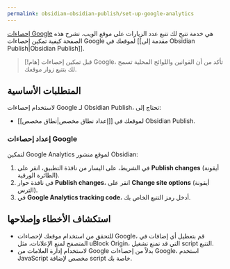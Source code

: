 ```yaml
---
permalink: obsidian-obsidian-publish/set-up-google-analytics
---
```


[إحصاءات Google](https://analytics.google.com/) هي خدمة تتيح لك تتبع عدد الزيارات على موقع الويب. تشرح هذه الصفحة كيفية تمكين إحصاءات Google لموقعك في [[مقدمة إلى Obsidian Publish|Obsidian Publish]].

> [!هام]
> قبل تمكين إحصاءات Google، تأكد من أن القوانين واللوائح المحلية تسمح لك بتتبع زوار موقعك.

## المتطلبات الأساسية

لاستخدام إحصاءات Google لـ Obsidian Publish، تحتاج إلى:

- [[إعداد نطاق مخصص|نطاق مخصص]] لموقعك في Obsidian Publish.

### إعداد إحصاءات Google

لتمكين Google Analytics لموقع منشور Obsidian:

1. في الشريط، على اليسار من نافذة التطبيق، انقر على **Publish changes** (أيقونة الطائرة الورقية).
2. في نافذة حوار **Publish changes**، انقر على **Change site options** (أيقونة الترس).
3. في **Google Analytics tracking code**، أدخل رمز التتبع الخاص بك.

## استكشاف الأخطاء وإصلاحها

- للتحقق من استخدام موقعك لإحصاءات Google، قم بتعطيل أي إضافات في المتصفح لمنع الإعلانات، مثل uBlock Origin، التي قد تمنع تشغيل script التتبع.
- لاستخدام إدارة العلامات من Google بدلاً من إحصاءات Google، استخدم JavaScript مخصص لإضافة script خاصة بك.
